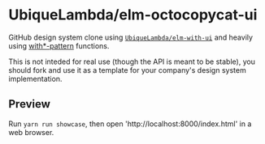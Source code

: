 # UbiqueLambda/elm-octocopycat-ui

GitHub design system clone using [`UbiqueLambda/elm-with-ui`](https://github.com/UbiqueLambda/elm-with-ui) and heavily using [with\*-pattern](https://youtu.be/PDyWP-0H4Zo?t=1761) functions.

This is not inteded for real use (though the API is meant to be stable), you should fork and use it as a template for your company's design system implementation.


## Preview

Run `yarn run showcase`, then open 'http://localhost:8000/index.html' in a web browser.
